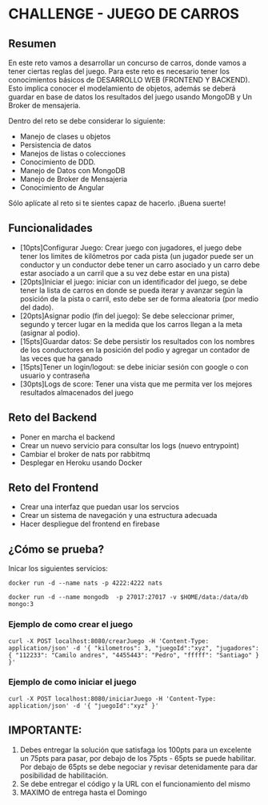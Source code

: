 
# CHALLENGE - JUEGO DE CARROS  
## Resumen 
En este reto vamos a desarrollar un concurso de carros, donde vamos a tener ciertas reglas del juego. Para este reto es necesario tener los conocimientos básicos de DESARROLLO WEB (FRONTEND Y BACKEND). Esto implica conocer el modelamiento de objetos, además se deberá guardar en base de datos los resultados del juego usando MongoDB y Un Broker de mensajeria. 

Dentro del reto se debe considerar lo siguiente: 
- Manejo de clases u objetos 
- Persistencia de datos 
- Manejos de listas o colecciones 
- Conocimiento de DDD. 
- Manejo de Datos con MongoDB
- Manejo de Broker de Mensajeria
- Conocimiento de Angular 

Sólo aplícate al reto si te sientes capaz de hacerlo. 
¡Buena suerte! 


## Funcionalidades 
- [10pts]Configurar Juego: Crear juego con jugadores, el juego debe tener los limites de kilómetros por cada pista (un jugador puede ser un conductor y un conductor debe tener un carro asociado y un carro debe estar asociado a un carril que a su vez debe estar en una pista)
- [20pts]Iniciar el juego: iniciar con un identificador del juego, se debe tener la lista de carros en donde se pueda iterar y avanzar según la posición de la pista o carril, esto debe ser de forma aleatoria (por medio del dado). 
- [20pts]Asignar podio (fin del juego): Se debe seleccionar primer, segundo y tercer lugar en la medida que los carros llegan a la meta (asignar al podio). 
- [15pts]Guardar datos: Se debe persistir los resultados con los nombres de los conductores en la posición del podio y agregar un contador de las veces que ha ganado
- [15pts]Tener un login/logout: se debe iniciar sesión con google o con usuario y contraseña
- [30pts]Logs de score: Tener una vista que me permita ver los mejores resultados almacenados del juego

## Reto del Backend
- Poner en marcha el backend
- Crear un nuevo servicio para consultar los logs (nuevo entrypoint)
- Cambiar el broker de nats por rabbitmq
- Desplegar en Heroku usando Docker

## Reto del Frontend
- Crear una interfaz que puedan usar los servcios
- Crear un sistema de navegación y una estructura adecuada
- Hacer despliegue del frontend en firebase


## ¿Cómo se prueba?

Inicar los siguientes servicios:

`docker run -d --name nats -p 4222:4222 nats`

`docker run -d --name mongodb  -p 27017:27017 -v $HOME/data:/data/db mongo:3`

### Ejemplo de como crear el juego
`
curl -X POST localhost:8080/crearJuego -H 'Content-Type: application/json' -d '{ "kilometros": 3, "juegoId":"xyz", "jugadores": { "112233": "Camilo andres", "4455443": "Pedro", "fffff": "Santiago" } }'
`

### Ejemplo de como iniciar el juego
`
curl -X POST localhost:8080/iniciarJuego -H 'Content-Type: application/json' -d '{ "juegoId":"xyz" }'
`

## IMPORTANTE:

1. Debes entregar la solución que satisfaga los 100pts para un excelente un 75pts para pasar, por debajo de los 75pts - 65pts se puede habilitar. Por debajo de 65pts se debe negociar y revisar detenidamente para dar posibilidad de habilitación.
2. Se debe entregar el código y la URL con el funcionamiento del mismo
3. MAXIMO de entrega hasta el Domingo
